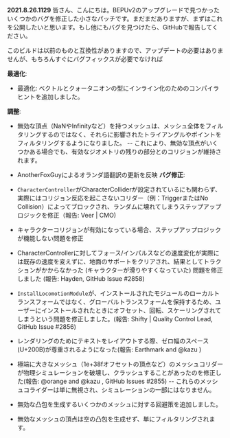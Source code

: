 **2021.8.26.1129**
皆さん、こんにちは。BEPUv2のアップグレードで見つかったいくつかのバグを修正した小さなパッチです。まだまだありますが、まずはこれを公開したいと思います。もし他にもバグを見つけたら、GitHubで報告してください。

このビルドは以前のものと互換性がありますので、アップデートの必要はありませんが、もちろんすぐにバグフィックスが必要でなければ

**最適化**:
- 最適化: ベクトルとクォータニオンの型にインライン化のためのコンパイラヒントを追加しました。

**調整**:
- 無効な頂点（NaNやInfinityなど）を持つメッシュは、メッシュ全体をフィルタリングするのではなく、それらに影響されたトライアングルやポイントをフィルタリングするようになりました。
-- これにより、無効な頂点がいくつかある場合でも、有効なジオメトリの残りの部分とのコリジョンが維持されます。

- AnotherFoxGuyによるオランダ語翻訳の更新を反映
**バグ修正**:
- `CharacterController`がCharacterColliderが設定されているにも関わらず、実際にはコリジョン反応を起こさないコリダー（例：TriggerまたはNo Collision）によってブロックされ、ランダムに壊れてしまうステップアップロジックを修正（報告: Veer | CMO)
- キャラクターコリジョンが有効になっている場合、ステップアップロジックが機能しない問題を修正
- CharacterControllerに対してフォース/インパルスなどの速度変化が実際には既存の速度を変えずに、地面のサポートをクリアされ、結果としてトラクションがかからなかった (キャラクターが滑りやすくなっていた) 問題を修正しました (報告: Hayden, GitHub Issue #2858)
- `InstallLocomotionModule`が、インストールされたモジュールのローカルトランスフォームではなく、グローバルトランスフォームを保持するため、ユーザーにインストールされたときにオフセット、回転、スケーリングされてしまうという問題を修正しました。(報告: Shifty | Quality Control Lead, GitHub Issue #2856)
- レンダリングのためにテキストをレイアウトする際、ゼロ幅のスペース(U+200B)が尊重されるようになった(報告: Earthmark and @kazu )
- 極端に大きなメッシュ（1e+38fオフセットの頂点など）のメッシュコリダーが物理シミュレーションを破壊し、クラッシュすることがあったのを修正した(報告: @orange and @kazu , GitHub Issues #2855)
-- これらのメッシュコライダーは単に無視され、シミュレーションの一部にはなりません。
- 無効な凸包を生成するいくつかのメッシュに対する回避策を追加しました。
- 無効なメッシュの頂点は空の凸包を生成せず、単にフィルタリングされます。
